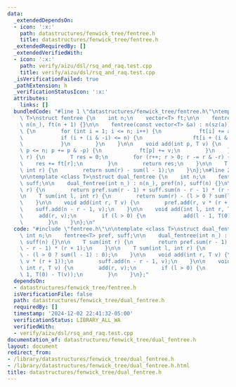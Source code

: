 ```yaml
---
data:
  _extendedDependsOn:
  - icon: ':x:'
    path: datastructures/fenwick_tree/fentree.h
    title: datastructures/fenwick_tree/fentree.h
  _extendedRequiredBy: []
  _extendedVerifiedWith:
  - icon: ':x:'
    path: verify/aizu/dsl/rsq_and_raq.test.cpp
    title: verify/aizu/dsl/rsq_and_raq.test.cpp
  _isVerificationFailed: true
  _pathExtension: h
  _verificationStatusIcon: ':x:'
  attributes:
    links: []
  bundledCode: "#line 1 \"datastructures/fenwick_tree/fentree.h\"\ntemplate <class\
    \ T>\nstruct fentree {\n    int n;\n    vector<T> ft;\n\n    fentree(int n_) :\
    \ n(n_), ft(n + 1) {}\n\n    fentree(const vector<T> &a) : n(sz(a)), ft(n + 1)\
    \ {\n        for (int i = 1; i <= n; i++) {\n            ft[i] += a[i - 1];\n\
    \            if (i + (i & -i) <= n) {\n                ft[i + (i & -i)] += ft[i];\n\
    \            }\n        }\n    }\n\n    void add(int p, T v) {\n        for (p++;\
    \ p <= n; p += p & -p) {\n            ft[p] += v;\n        }\n    }\n\n    T sum(int\
    \ r) {\n        T res = 0;\n        for (r++; r > 0; r -= r & -r) {\n        \
    \    res += ft[r];\n        }\n        return res;\n    }\n\n    T sum(int l,\
    \ int r) {\n        return sum(r) - sum(l - 1);\n    }\n};\n#line 2 \"datastructures/fenwick_tree/dual_fentree.h\"\
    \n\ntemplate <class T>\nstruct dual_fentree {\n    int n;\n    fentree<T> pref,\
    \ suff;\n\n    dual_fentree(int n_) : n(n_), pref(n), suff(n) {}\n\n    T sum(int\
    \ r) {\n        return pref.sum(r - 1) + suff.sum(n - r - 1) * (r + 1);\n    }\n\
    \n    T sum(int l, int r) {\n        return sum(r) - (l > 0 ? sum(l - 1) : 0);\n\
    \    }\n\n    void add(int r, T v) {\n        pref.add(r, v * (r + 1));\n    \
    \    suff.add(n - r - 1, v);\n    }\n\n    void add(int l, int r, T v) {\n   \
    \     add(r, v);\n        if (l > 0) {\n            add(l - 1, T(0) - T(v));\n\
    \        }\n    }\n};\n"
  code: "#include \"fentree.h\"\n\ntemplate <class T>\nstruct dual_fentree {\n   \
    \ int n;\n    fentree<T> pref, suff;\n\n    dual_fentree(int n_) : n(n_), pref(n),\
    \ suff(n) {}\n\n    T sum(int r) {\n        return pref.sum(r - 1) + suff.sum(n\
    \ - r - 1) * (r + 1);\n    }\n\n    T sum(int l, int r) {\n        return sum(r)\
    \ - (l > 0 ? sum(l - 1) : 0);\n    }\n\n    void add(int r, T v) {\n        pref.add(r,\
    \ v * (r + 1));\n        suff.add(n - r - 1, v);\n    }\n\n    void add(int l,\
    \ int r, T v) {\n        add(r, v);\n        if (l > 0) {\n            add(l -\
    \ 1, T(0) - T(v));\n        }\n    }\n};"
  dependsOn:
  - datastructures/fenwick_tree/fentree.h
  isVerificationFile: false
  path: datastructures/fenwick_tree/dual_fentree.h
  requiredBy: []
  timestamp: '2024-12-02 22:41:32-05:00'
  verificationStatus: LIBRARY_ALL_WA
  verifiedWith:
  - verify/aizu/dsl/rsq_and_raq.test.cpp
documentation_of: datastructures/fenwick_tree/dual_fentree.h
layout: document
redirect_from:
- /library/datastructures/fenwick_tree/dual_fentree.h
- /library/datastructures/fenwick_tree/dual_fentree.h.html
title: datastructures/fenwick_tree/dual_fentree.h
---
```

